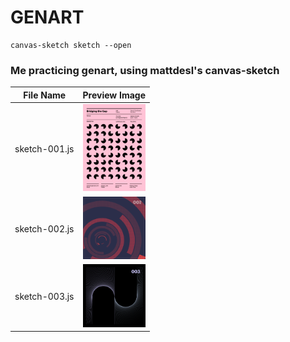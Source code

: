 # GENART

```
canvas-sketch sketch --open
```

### Me practicing genart, using mattdesl's canvas-sketch

| File Name     | Preview Image                                   |
| ------------- | ----------------------------------------------- |
| sketch-001.js | <img src="./screenshots/001-a.png" width="100"> |
| sketch-002.js | <img src="./screenshots/002-a.png" width="100"> |
| sketch-003.js | <img src="./screenshots/003-a.png" width="100"> |
